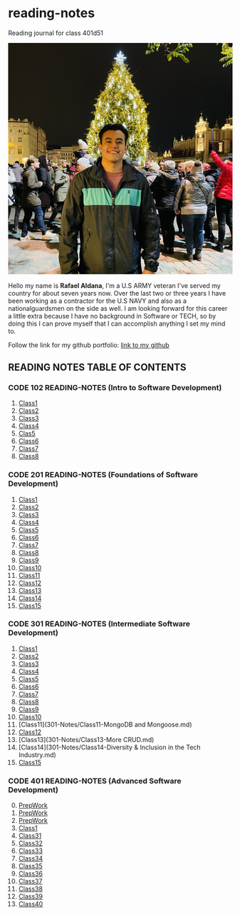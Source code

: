# reading-notes

Reading journal for class 401d51

![Picofme](IMG-1807.jpg)

Hello my name is **Rafael Aldana**, I'm a U.S ARMY veteran I've served my country for about seven years now. Over the last two or three years I have been working as a contractor for the U.S NAVY and also as a nationalguardsmen on the side as well. I am looking forward for this career a little extra because I have no background in Software or TECH, so by doing this I can prove myself that I can accomplish anything I set my mind to.

Follow the link for my github portfolio: [link to my github](https://github.com/Rafael-Aldana)

## READING NOTES TABLE OF CONTENTS

### CODE 102 READING-NOTES (Intro to Software Development)

1. [Class1](102-Notes/Class1-Markdown-notes.md)
2. [Class2](102-Notes/Class2-Coder'sComputer-notes.md)
3. [Class3](102-Notes/Class3-RevisionsAndTheCloud-notes.md)
4. [Class4](102-Notes/Class4-StructureWebPagesWithHTML-notes.md)
5. [Clas5](102-Notes/Class5-DesignWebPagesWithCSS-notes.md)
6. [Class6](102-Notes/Class6-DynamicWebPagesWithJavaScript-notes.md)
7. [Class7](102-Notes/Class7-ProgrammingWithJavaScript-notes.md)
8. [Class8](102-Notes/Class8-OperatorsAndLoops-notes.md)

### CODE 201 READING-NOTES (Foundations of Software Development)

1. [Class1](201-Notes/Class1notes.md)
2. [Class2](201-Notes/Class2notes.md)
3. [Class3](201-Notes/Class3notes.md)
4. [Class4](201-Notes/Class4notes.md)
5. [Class5](201-Notes/Class5notes.md)
6. [Class6](201-Notes/Class6notes.md)
7. [Class7](201-Notes/Class7notes.md)
8. [Class8](201-Notes/Class8notes.md)
9. [Class9](201-Notes/Class9notes.md)
10. [Class10](201-Notes/Class10notes.md)
11. [Class11](201-Notes/Class11notes.md)
12. [Class12](201-Notes/Class12notes.md)
13. [Class13](201-Notes/Class13notes.md)
14. [Class14](201-Notes/Class14notes.md)
15. [Class15](201-Notes/Class15notes.md)

### CODE 301 READING-NOTES (Intermediate Software Development)

1. [Class1](301-Notes/Class1-Intro-to-React-&-Components.md)
2. [Class2](301-Notes/Class2-State-and-Props.md)
3. [Class3](301-Notes/Class3-Passing-Functions-as-Props.md)
4. [Class4](301-Notes/Class4-React&Forms.md)
5. [Class5](301-Notes/Class5-Putting-it-all-together.md)
6. [Class6]()
7. [Class7]()
8. [Class8]()
9. [Class9]()
10. [Class10]()
11. [Class11](301-Notes/Class11-MongoDB and Mongoose.md)
12. [Class12]()
13. [Class13](301-Notes/Class13-More CRUD.md)
14. [Class14](301-Notes/Class14-Diversity & Inclusion in the Tech Industry.md)
15. [Class15](301-Notes/Class15-Authentication.md)

### CODE 401 READING-NOTES (Advanced Software Development)

0. [PrepWork](401-Notes/Prework.md)
1. [PrepWork](401-Notes/Prework2.md)
2. [PrepWork](401-Notes/Prework3.md)
3. [Class1](401-Notes/Class1-NodeEcosystem.md)
31. [Class31](401-Notes/Class31-Context-API.md)
32. [Class32](401-Notes/Class32-Context-API-Behaviors.md)
33. [Class33](401-Notes/Class33-Login-and-Auth.md)
34. [Class34](401-Notes/Class34-API-Integration.md)
35. [Class35](401-Notes/Class35-Graphs.md)
36. [Class36](401-Notes/Class36-Application-State-with-Redux.md)
37. [Class37](4401-Notes/Class37-Redux-Combined-Reducers.md)
38. [Class38](401-Notes/Class38-Redux-Async-Actions.md)
39. [Class39](401-Notes/Class39-Redux-Additional-topics.md)
40. [Class40](401-Notes/Class40-React-Native.md)